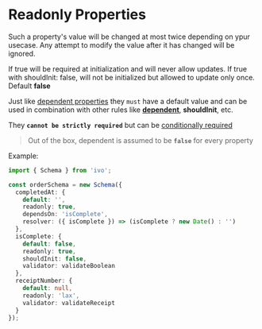 # Readonly Properties

Such a property's value will be changed at most twice depending on ypur usecase. Any attempt to modify the value after it has changed will be ignored.

If true will be required at initialization and will never allow updates. If true with shouldInit: false, will not be initialized but allowed to update only once. Default **false**

Just like [dependent properties](./dependents.md#dependent-properties) they `must` have a default value and can be used in combination with other rules like [**dependent**](./dependents.md#dependent-properties), **shouldInit**, etc.

They **`cannot be strictly required`** but can be [conditionally required](./required.md#conditionally-required-properties)

> Out of the box, dependent is assumed to be **`false`** for every property

Example:

```ts
import { Schema } from 'ivo';

const orderSchema = new Schema({
  completedAt: {
    default: '',
    readonly: true,
    dependsOn: 'isComplete',
    resolver: ({ isComplete }) => (isComplete ? new Date() : '')
  },
  isComplete: {
    default: false,
    readonly: true,
    shouldInit: false,
    validator: validateBoolean
  },
  receiptNumber: {
    default: null,
    readonly: 'lax',
    validator: validateReceipt
  }
});
```

